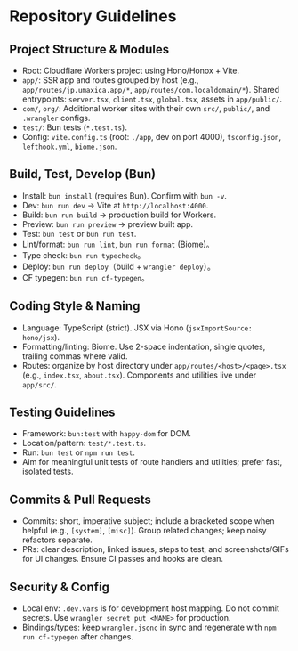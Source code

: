 # Repository Guidelines

## Project Structure & Modules

- Root: Cloudflare Workers project using Hono/Honox + Vite.
- `app/`: SSR app and routes grouped by host (e.g., `app/routes/jp.umaxica.app/*`, `app/routes/com.localdomain/*`).
  Shared entrypoints: `server.tsx`, `client.tsx`, `global.tsx`, assets in `app/public/`.
- `com/`, `org/`: Additional worker sites with their own `src/`, `public/`, and `.wrangler` configs.
- `test/`: Bun tests (`*.test.ts`).
- Config: `vite.config.ts` (root: `./app`, dev on port 4000), `tsconfig.json`, `lefthook.yml`, `biome.json`.

## Build, Test, Develop (Bun)

- Install: `bun install` (requires Bun). Confirm with `bun -v`.
- Dev: `bun run dev` → Vite at `http://localhost:4000`.
- Build: `bun run build` → production build for Workers.
- Preview: `bun run preview` → preview built app.
- Test: `bun test` or `bun run test`.
- Lint/format: `bun run lint`, `bun run format` (Biome)。
- Type check: `bun run typecheck`。
- Deploy: `bun run deploy`（build + `wrangler deploy`）。
- CF typegen: `bun run cf-typegen`。

## Coding Style & Naming

- Language: TypeScript (strict). JSX via Hono (`jsxImportSource: hono/jsx`).
- Formatting/linting: Biome. Use 2-space indentation, single quotes, trailing commas where valid.
- Routes: organize by host directory under `app/routes/<host>/<page>.tsx` (e.g., `index.tsx`, `about.tsx`). Components
  and utilities live under `app/src/`.

## Testing Guidelines

- Framework: `bun:test` with `happy-dom` for DOM.
- Location/pattern: `test/*.test.ts`.
- Run: `bun test` or `npm run test`.
- Aim for meaningful unit tests of route handlers and utilities; prefer fast, isolated tests.

## Commits & Pull Requests

- Commits: short, imperative subject; include a bracketed scope when helpful (e.g., `[system]`, `[misc]`). Group related
  changes; keep noisy refactors separate.
- PRs: clear description, linked issues, steps to test, and screenshots/GIFs for UI changes. Ensure CI passes and hooks
  are clean.

## Security & Config

- Local env: `.dev.vars` is for development host mapping. Do not commit secrets. Use `wrangler secret put <NAME>` for
  production.
- Bindings/types: keep `wrangler.jsonc` in sync and regenerate with `npm run cf-typegen` after changes.
